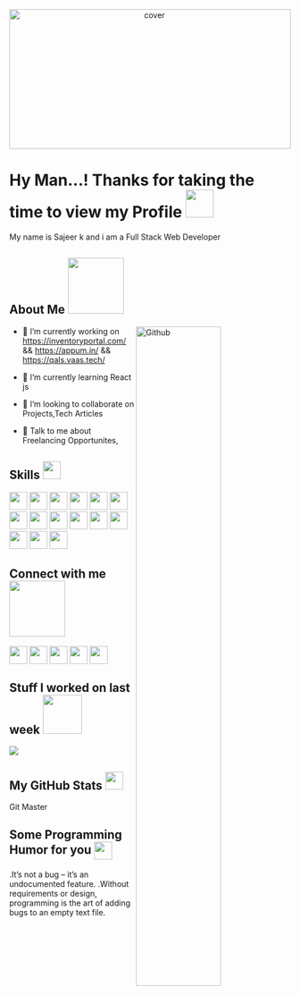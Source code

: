 
<html lang="en">
<head>
  <meta charset="utf-8">
  <meta name="viewport" content="width=device-width, initial-scale=1">
  <link rel="stylesheet" href="https://maxcdn.bootstrapcdn.com/bootstrap/4.5.2/css/bootstrap.min.css">
  <script src="https://ajax.googleapis.com/ajax/libs/jquery/3.5.1/jquery.min.js"></script>
  <script src="https://cdnjs.cloudflare.com/ajax/libs/popper.js/1.16.0/umd/popper.min.js"></script>
  <script src="https://maxcdn.bootstrapcdn.com/bootstrap/4.5.2/js/bootstrap.min.js"></script>
  <meta name="viewport" content="width=device-width, initial-scale=1">
</head>
<body>
 
<title>Hy Man Welcome To Sajeer World Of Web</title>

<html>
<head>
  <title>Bootstrap Example</title>
  <meta name="viewport" content="width=device-width, initial-scale=1">
  <link rel="stylesheet" href="https://maxcdn.bootstrapcdn.com/bootstrap/4.5.2/css/bootstrap.min.css">
  <script src="https://ajax.googleapis.com/ajax/libs/jquery/3.5.1/jquery.min.js"></script>
  <script src="https://cdnjs.cloudflare.com/ajax/libs/popper.js/1.16.0/umd/popper.min.js"></script>
  <script src="https://maxcdn.bootstrapcdn.com/bootstrap/4.5.2/js/bootstrap.min.js"></script>
</head>
<body>
  
<div class="container p-3 my-3 bg-dark text-white">

                              
 
  <div class="spinner-grow text-primary"></div>
  <div class="spinner-border text-muted"></div>
  <div class="spinner-grow text-success"></div>
  <div class="spinner-border text-primary"></div>
  <div class="spinner-grow text-info"></div>
  <div class="spinner-border text-success"></div>
  <div class="spinner-grow text-warning"></div>
<div class="spinner-border text-info"></div>
  <div class="spinner-grow text-danger"></div>
  <div class="spinner-border text-warning"></div>
  <div class="spinner-grow text-secondary"></div>
  <div class="spinner-border text-danger"></div>
  <div class="spinner-grow text-light"></div>
<div class="spinner-border text-secondary"></div>
   <div class="spinner-grow text-muted"></div>
  <div class="spinner-border text-muted"></div>
  <div class="spinner-grow text-primary"></div>
<div class="spinner-border text-light"></div>
  <div class="spinner-grow text-success"></div>
   <div class="spinner-grow text-primary"></div>
  <div class="spinner-border text-muted"></div>
  <div class="spinner-grow text-success"></div>
  <div class="spinner-border text-primary"></div>
  <div class="spinner-grow text-info"></div>
  <div class="spinner-border text-success"></div>
  <div class="spinner-grow text-warning"></div>
<div class="spinner-border text-info"></div>

<div align="center">
<img width="100%" height = "250px" src="https://cdn.pixabay.com/photo/2018/01/14/23/12/nature-3082832_1280.jpg" alt="cover" />
</div>
                             
 
  <div class="spinner-grow text-primary"></div>
  <div class="spinner-border text-muted"></div>
  <div class="spinner-grow text-success"></div>
  <div class="spinner-border text-primary"></div>
  <div class="spinner-grow text-info"></div>
  <div class="spinner-border text-success"></div>
  <div class="spinner-grow text-warning"></div>
<div class="spinner-border text-info"></div>
  <div class="spinner-grow text-danger"></div>
  <div class="spinner-border text-warning"></div>
  <div class="spinner-grow text-secondary"></div>
  <div class="spinner-border text-danger"></div>
  <div class="spinner-grow text-light"></div>
<div class="spinner-border text-secondary"></div>
   <div class="spinner-grow text-muted"></div>
  <div class="spinner-border text-muted"></div>
  <div class="spinner-grow text-primary"></div>
<div class="spinner-border text-light"></div>
  <div class="spinner-grow text-success"></div>
   <div class="spinner-grow text-primary"></div>
  <div class="spinner-border text-muted"></div>
  <div class="spinner-grow text-success"></div>
  <div class="spinner-border text-primary"></div>
  <div class="spinner-grow text-info"></div>
  <div class="spinner-border text-success"></div>
  <div class="spinner-grow text-warning"></div>
<div class="spinner-border text-info"></div>

<h1> Hy Man...! Thanks for taking the time to view my Profile <img src = "https://raw.githubusercontent.com/MartinHeinz/MartinHeinz/master/wave.gif" width = 50px> </h1>
<p align='center'>


</p>
<div size='50px'> My name is Sajeer k and i am a Full Stack Web Developer</div>
                                
<h2> About Me <img src = "https://media0.giphy.com/media/KDDpcKigbfFpnejZs6/giphy.gif?cid=ecf05e47oy6f4zjs8g1qoiystc56cu7r9tb8a1fe76e05oty&rid=giphy.gif" width = 100px></h2>
  </div>
<img width="55%" align="right" alt="Github" src="https://raw.githubusercontent.com/onimur/.github/master/.resources/git-header.svg" />


  
- 🔭 I’m currently working on  https://inventoryportal.com/ && https://appum.in/ && https://qals.vaas.tech/

- 🌱 I’m currently learning React js 

- 👯 I’m looking to collaborate on Projects,Tech Articles 

- 💬 Talk to me about Freelancing Opportunites,  

<h2> Skills <img src = "https://media2.giphy.com/media/QssGEmpkyEOhBCb7e1/giphy.gif?cid=ecf05e47a0n3gi1bfqntqmob8g9aid1oyj2wr3ds3mg700bl&rid=giphy.gif" width = 32px> </h2>
<img width ='32px' src ='https://raw.githubusercontent.com/rahulbanerjee26/githubAboutMeGenerator/main/icons/reactjs.svg'> 
 <img width ='32px' src ='https://raw.githubusercontent.com/rahulbanerjee26/githubAboutMeGenerator/main/icons/javascript.svg'> 
 <img width ='32px' src ='https://raw.githubusercontent.com/rahulbanerjee26/githubAboutMeGenerator/main/icons/c.svg'> 
 <img width ='32px' src ='https://raw.githubusercontent.com/rahulbanerjee26/githubAboutMeGenerator/main/icons/php.svg'> 
<img width ='32px' src ='https://raw.githubusercontent.com/rahulbanerjee26/githubAboutMeGenerator/main/icons/laravel.svg'> 
 <img width ='32px' src ='https://raw.githubusercontent.com/rahulbanerjee26/githubAboutMeGenerator/main/icons/angularjs.svg'> 
 <img width ='32px' src ='https://raw.githubusercontent.com/rahulbanerjee26/githubAboutMeGenerator/main/icons/github.svg'> 
 <img width ='32px' src ='https://raw.githubusercontent.com/rahulbanerjee26/githubAboutMeGenerator/main/icons/mysql.svg'> 
<img width ='32px' src ='https://raw.githubusercontent.com/rahulbanerjee26/githubAboutMeGenerator/main/icons/typescript.svg'> 
<img width ='32px' src ='https://raw.githubusercontent.com/rahulbanerjee26/githubAboutMeGenerator/main/icons/bootstrap.svg'> 
 <img width ='32px' src ='https://raw.githubusercontent.com/rahulbanerjee26/githubAboutMeGenerator/main/icons/css.svg'> 
 <img width ='32px' src ='https://raw.githubusercontent.com/rahulbanerjee26/githubAboutMeGenerator/main/icons/html.svg'> 
 <img width ='32px' src ='https://raw.githubusercontent.com/rahulbanerjee26/githubAboutMeGenerator/main/icons/illustrator.svg'> 
 <img width ='32px' src ='https://raw.githubusercontent.com/rahulbanerjee26/githubAboutMeGenerator/main/icons/photoshop.svg'> 
 <img width ='32px' src ='https://raw.githubusercontent.com/rahulbanerjee26/githubAboutMeGenerator/main/icons/figma.svg'> 


<h2> Connect with me <img src='https://raw.githubusercontent.com/ShahriarShafin/ShahriarShafin/main/Assets/handshake.gif' width="100px"> </h2>
<a href = 'https://www.linkedin.com/in/sajeer-k-00731110b/'> <img width = '32px' align= 'center' src="https://raw.githubusercontent.com/rahulbanerjee26/githubAboutMeGenerator/main/icons/linked-in-alt.svg"/></a> 
<a href = 'https://github.com/SajeerFullstackDev/'> <img width = '32px' align= 'center' src="https://raw.githubusercontent.com/rahulbanerjee26/githubAboutMeGenerator/main/icons/github.svg"/></a> 
<a href = 'https://www.instagram.com/sajeer.k__/'> <img width = '32px' align= 'center' src="https://raw.githubusercontent.com/rahulbanerjee26/githubAboutMeGenerator/main/icons/instagram.svg"/></a> 
  <a href = 'https://www.facebook.com/iamsajr/'> <img width = '32px' align= 'center' src="https://raw.githubusercontent.com/rahulbanerjee26/githubAboutMeGenerator/main/icons/facebook.svg"/></a> 
<a href = 'https://twitter.com/sajeer_k_'> <img width = '32px' align= 'center' src="https://raw.githubusercontent.com/rahulbanerjee26/githubAboutMeGenerator/main/icons/twitter.svg"/></a> 



<h2> Stuff I worked on last week  <img src = "https://media1.giphy.com/media/JZ40cnfnN11KycrvMF/giphy.gif?cid=ecf05e47a0n3gi1bfqntqmob8g9aid1oyj2wr3ds3mg700bl&rid=giphy.gif" width = 70px> </h2>
<a href="https://github.com/anuraghazra/github-readme-stats">
<img align="center" src="https://github-readme-stats.vercel.app/api/wakatime?username=@rahulbanerjee26&compact=True"/>
</a>
<br>


<h2> My GitHub Stats <img src='https://media1.giphy.com/media/du3J3cXyzhj75IOgvA/giphy.gif?cid=ecf05e47x2g034i9pzwtzzsd3xgg2w9nr94t4tflbbgo3008&rid=giphy.gif' width='32px'> </h2>

Git Master

<h2> Some Programming Humor for you <img align ='center' src='https://media2.giphy.com/media/UQDSBzfyiBKvgFcSTw/giphy.gif?cid=ecf05e47p3cd513axbek3f56ti3jzizq8hincw20jauyyfyw&rid=giphy.gif' width = '32px'></h2>

.It’s not a bug – it’s an undocumented feature.
.Without requirements or design, programming is the art of adding bugs to an empty text file.
<br>
    
<div class="container p-3 my-3 bg-dark text-white">
  </div>

